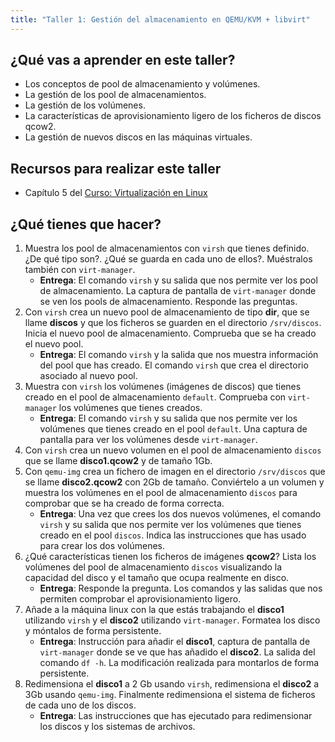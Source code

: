 ```yaml
---
title: "Taller 1: Gestión del almacenamiento en QEMU/KVM + libvirt"
---
```


## ¿Qué vas a aprender en este taller?

* Los conceptos de pool de almacenamiento y volúmenes.
* La gestión de los pool de almacenamientos.
* La gestión de los volúmenes.
* La características de aprovisionamiento ligero de los ficheros de discos qcow2.
* La gestión de nuevos discos en las máquinas virtuales.

## Recursos para realizar este taller

* Capítulo 5 del [Curso: Virtualización en Linux](https://github.com/josedom24/curso_virtualizacion_linux)

## ¿Qué tienes que hacer?

1. Muestra los pool de almacenamientos con `virsh` que tienes definido. ¿De qué tipo son?. ¿Qué se guarda en cada uno de ellos?. Muéstralos también con `virt-manager`.
    * **Entrega**: El comando `virsh` y su salida que nos permite ver los pool de almacenamiento. La captura de pantalla de `virt-manager` donde se ven los pools de almacenamiento. Responde las preguntas.
2. Con `virsh` crea un nuevo pool de almacenamiento de tipo **dir**, que se llame **discos** y que los ficheros se guarden en el directorio `/srv/discos`. Inicia el nuevo pool de almacenamiento. Comprueba que se ha creado el nuevo pool.
    * **Entrega**: El comando `virsh` y la salida que nos muestra información del pool que has creado. El comando `virsh` que crea el directorio asociado al nuevo pool.
3. Muestra con `virsh` los volúmenes (imágenes de discos) que tienes creado en el pool de almacenamiento `default`. Comprueba con `virt-manager` los volúmenes que tienes creados.
    * **Entrega**: El comando `virsh` y su salida que nos permite ver los volúmenes que tienes creado en el pool `default`. Una captura de pantalla para ver los volúmenes desde `virt-manager`.
4. Con `virsh` crea un nuevo volumen en el pool de almacenamiento `discos` que se llame **disco1.qcow2** y de tamaño 1Gb.
5. Con `qemu-img` crea un fichero de imagen en el directorio `/srv/discos` que se llame **disco2.qcow2** con 2Gb de tamaño. Conviértelo a un volumen y muestra los volúmenes en el pool de almacenamiento `discos` para comprobar que se ha creado de forma correcta.
    * **Entrega**:  Una vez que crees los dos nuevos volúmenes, el comando `virsh` y su salida que nos permite ver los volúmenes que tienes creado en el pool `discos`. Indica las instrucciones que has usado para crear los dos volúmenes.
6. ¿Qué características tienen los ficheros de imágenes **qcow2**? Lista los volúmenes del pool de almacenamiento `discos` visualizando la capacidad del disco y el tamaño que ocupa realmente en disco.
    * **Entrega**: Responde la pregunta. Los comandos y las salidas que nos permiten comprobar el aprovisionamiento ligero.
7. Añade a la máquina linux con la que estás trabajando el **disco1** utilizando `virsh` y el **disco2** utilizando `virt-manager`. Formatea los disco y móntalos de forma persistente.
    * **Entrega**: Instrucción para añadir el **disco1**, captura de pantalla de `virt-manager` donde se ve que has añadido el **disco2**. La salida del comando `df -h`. La modificación realizada para montarlos de forma persistente.
8. Redimensiona el **disco1** a 2 Gb usando `virsh`, redimensiona el **disco2** a 3Gb usando `qemu-img`. Finalmente redimensiona el sistema de ficheros de cada uno de los discos.
    * **Entrega**: Las instrucciones que has ejecutado para redimensionar los discos y los sistemas de archivos.
